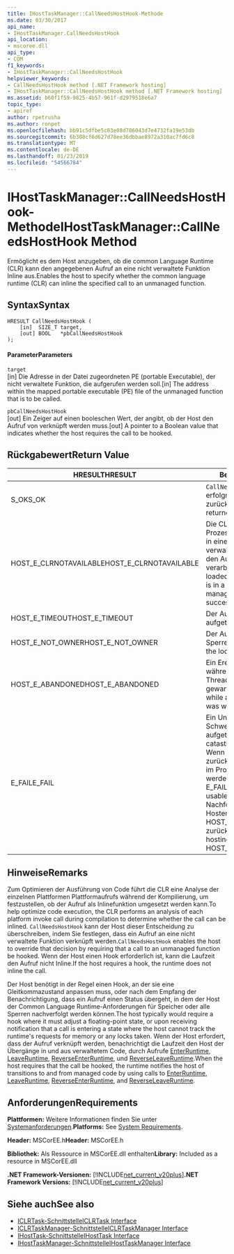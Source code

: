 ```yaml
---
title: IHostTaskManager::CallNeedsHostHook-Methode
ms.date: 03/30/2017
api_name:
- IHostTaskManager.CallNeedsHostHook
api_location:
- mscoree.dll
api_type:
- COM
f1_keywords:
- IHostTaskManager::CallNeedsHostHook
helpviewer_keywords:
- CallNeedsHostHook method [.NET Framework hosting]
- IHostTaskManager::CallNeedsHostHook method [.NET Framework hosting]
ms.assetid: b60f1f59-9825-4b57-961f-d2979518e6a7
topic_type:
- apiref
author: rpetrusha
ms.author: ronpet
ms.openlocfilehash: bb91c5dfbe5c83e08d786043d7e4732fa19e53db
ms.sourcegitcommit: 6b308cf6d627d78ee36dbbae8972a310ac7fd6c8
ms.translationtype: MT
ms.contentlocale: de-DE
ms.lasthandoff: 01/23/2019
ms.locfileid: "54566784"
---
```

# <a name="ihosttaskmanagercallneedshosthook-method"></a><span data-ttu-id="d4085-102">IHostTaskManager::CallNeedsHostHook-Methode</span><span class="sxs-lookup"><span data-stu-id="d4085-102">IHostTaskManager::CallNeedsHostHook Method</span></span>
<span data-ttu-id="d4085-103">Ermöglicht es dem Host anzugeben, ob die common Language Runtime (CLR) kann den angegebenen Aufruf an eine nicht verwaltete Funktion Inline aus.</span><span class="sxs-lookup"><span data-stu-id="d4085-103">Enables the host to specify whether the common language runtime (CLR) can inline the specified call to an unmanaged function.</span></span>  
  
## <a name="syntax"></a><span data-ttu-id="d4085-104">Syntax</span><span class="sxs-lookup"><span data-stu-id="d4085-104">Syntax</span></span>  
  
```  
HRESULT CallNeedsHostHook (  
    [in]  SIZE_T target,   
    [out] BOOL   *pbCallNeedsHostHook  
);  
```  
  
#### <a name="parameters"></a><span data-ttu-id="d4085-105">Parameter</span><span class="sxs-lookup"><span data-stu-id="d4085-105">Parameters</span></span>  
 `target`  
 <span data-ttu-id="d4085-106">[in] Die Adresse in der Datei zugeordneten PE (portable Executable), der nicht verwaltete Funktion, die aufgerufen werden soll.</span><span class="sxs-lookup"><span data-stu-id="d4085-106">[in] The address within the mapped portable executable (PE) file of the unmanaged function that is to be called.</span></span>  
  
 `pbCallNeedsHostHook`  
 <span data-ttu-id="d4085-107">[out] Ein Zeiger auf einen booleschen Wert, der angibt, ob der Host den Aufruf von verknüpft werden muss.</span><span class="sxs-lookup"><span data-stu-id="d4085-107">[out] A pointer to a Boolean value that indicates whether the host requires the call to be hooked.</span></span>  
  
## <a name="return-value"></a><span data-ttu-id="d4085-108">Rückgabewert</span><span class="sxs-lookup"><span data-stu-id="d4085-108">Return Value</span></span>  
  
|<span data-ttu-id="d4085-109">HRESULT</span><span class="sxs-lookup"><span data-stu-id="d4085-109">HRESULT</span></span>|<span data-ttu-id="d4085-110">Beschreibung</span><span class="sxs-lookup"><span data-stu-id="d4085-110">Description</span></span>|  
|-------------|-----------------|  
|<span data-ttu-id="d4085-111">S_OK</span><span class="sxs-lookup"><span data-stu-id="d4085-111">S_OK</span></span>|<span data-ttu-id="d4085-112">`CallNeedsHostHook` wurde erfolgreich zurückgegeben.</span><span class="sxs-lookup"><span data-stu-id="d4085-112">`CallNeedsHostHook` returned successfully.</span></span>|  
|<span data-ttu-id="d4085-113">HOST_E_CLRNOTAVAILABLE</span><span class="sxs-lookup"><span data-stu-id="d4085-113">HOST_E_CLRNOTAVAILABLE</span></span>|<span data-ttu-id="d4085-114">Die CLR wurde nicht in einen Prozess geladen und befindet sich in einem Zustand, in dem nicht verwalteten Code ausführen oder den Aufruf erfolgreich zu verarbeiten.</span><span class="sxs-lookup"><span data-stu-id="d4085-114">The CLR has not been loaded into a process, or the CLR is in a state in which it cannot run managed code or process the call successfully.</span></span>|  
|<span data-ttu-id="d4085-115">HOST_E_TIMEOUT</span><span class="sxs-lookup"><span data-stu-id="d4085-115">HOST_E_TIMEOUT</span></span>|<span data-ttu-id="d4085-116">Der Aufruf ist ein Timeout aufgetreten.</span><span class="sxs-lookup"><span data-stu-id="d4085-116">The call timed out.</span></span>|  
|<span data-ttu-id="d4085-117">HOST_E_NOT_OWNER</span><span class="sxs-lookup"><span data-stu-id="d4085-117">HOST_E_NOT_OWNER</span></span>|<span data-ttu-id="d4085-118">Der Aufrufer ist nicht Besitzer der Sperre.</span><span class="sxs-lookup"><span data-stu-id="d4085-118">The caller does not own the lock.</span></span>|  
|<span data-ttu-id="d4085-119">HOST_E_ABANDONED</span><span class="sxs-lookup"><span data-stu-id="d4085-119">HOST_E_ABANDONED</span></span>|<span data-ttu-id="d4085-120">Ein Ereignis wurde abgebrochen, während sich der blockierte Thread oder eine Fiber darauf gewartet.</span><span class="sxs-lookup"><span data-stu-id="d4085-120">An event was canceled while a blocked thread or fiber was waiting on it.</span></span>|  
|<span data-ttu-id="d4085-121">E_FAIL</span><span class="sxs-lookup"><span data-stu-id="d4085-121">E_FAIL</span></span>|<span data-ttu-id="d4085-122">Ein Unbekannter Schwerwiegender Fehler aufgetreten.</span><span class="sxs-lookup"><span data-stu-id="d4085-122">An unknown catastrophic failure has occurred.</span></span> <span data-ttu-id="d4085-123">Wenn eine Methode E_FAIL zurückgibt, ist die CLR nicht mehr im Prozess verwendet werden.</span><span class="sxs-lookup"><span data-stu-id="d4085-123">When a method returns E_FAIL, the CLR is no longer usable within the process.</span></span> <span data-ttu-id="d4085-124">Nachfolgende Aufrufe zum Hosten der Methoden HOST_E_CLRNOTAVAILABLE zurück.</span><span class="sxs-lookup"><span data-stu-id="d4085-124">Subsequent calls to hosting methods return HOST_E_CLRNOTAVAILABLE.</span></span>|  
  
## <a name="remarks"></a><span data-ttu-id="d4085-125">Hinweise</span><span class="sxs-lookup"><span data-stu-id="d4085-125">Remarks</span></span>  
 <span data-ttu-id="d4085-126">Zum Optimieren der Ausführung von Code führt die CLR eine Analyse der einzelnen Plattformen Plattformaufrufs während der Kompilierung, um festzustellen, ob der Aufruf als Inlinefunktion umgesetzt werden kann.</span><span class="sxs-lookup"><span data-stu-id="d4085-126">To help optimize code execution, the CLR performs an analysis of each platform invoke call during compilation to determine whether the call can be inlined.</span></span> <span data-ttu-id="d4085-127">`CallNeedsHostHook` kann der Host dieser Entscheidung zu überschreiben, indem Sie festlegen, dass ein Aufruf an eine nicht verwaltete Funktion verknüpft werden.</span><span class="sxs-lookup"><span data-stu-id="d4085-127">`CallNeedsHostHook` enables the host to override that decision by requiring that a call to an unmanaged function be hooked.</span></span> <span data-ttu-id="d4085-128">Wenn der Host einen Hook erforderlich ist, kann die Laufzeit den Aufruf nicht Inline.</span><span class="sxs-lookup"><span data-stu-id="d4085-128">If the host requires a hook, the runtime does not inline the call.</span></span>  
  
 <span data-ttu-id="d4085-129">Der Host benötigt in der Regel einen Hook, an der sie eine Gleitkommazustand anpassen muss, oder nach dem Empfang der Benachrichtigung, dass ein Aufruf einen Status übergeht, in dem der Host der Common Language Runtime-Anforderungen für Speicher oder alle Sperren nachverfolgt werden können.</span><span class="sxs-lookup"><span data-stu-id="d4085-129">The host typically would require a hook where it must adjust a floating-point state, or upon receiving notification that a call is entering a state where the host cannot track the runtime's requests for memory or any locks taken.</span></span> <span data-ttu-id="d4085-130">Wenn der Host erfordert, dass der Aufruf verknüpft werden, benachrichtigt die Laufzeit den Host der Übergänge in und aus verwaltetem Code, durch Aufrufe [EnterRuntime](../../../../docs/framework/unmanaged-api/hosting/ihosttaskmanager-enterruntime-method.md), [LeaveRuntime](../../../../docs/framework/unmanaged-api/hosting/ihosttaskmanager-leaveruntime-method.md), [ ReverseEnterRuntime](../../../../docs/framework/unmanaged-api/hosting/ihosttaskmanager-reverseenterruntime-method.md), und [ReverseLeaveRuntime](../../../../docs/framework/unmanaged-api/hosting/ihosttaskmanager-reverseleaveruntime-method.md).</span><span class="sxs-lookup"><span data-stu-id="d4085-130">When the host requires that the call be hooked, the runtime notifies the host of transitions to and from managed code by using calls to [EnterRuntime](../../../../docs/framework/unmanaged-api/hosting/ihosttaskmanager-enterruntime-method.md), [LeaveRuntime](../../../../docs/framework/unmanaged-api/hosting/ihosttaskmanager-leaveruntime-method.md), [ReverseEnterRuntime](../../../../docs/framework/unmanaged-api/hosting/ihosttaskmanager-reverseenterruntime-method.md), and [ReverseLeaveRuntime](../../../../docs/framework/unmanaged-api/hosting/ihosttaskmanager-reverseleaveruntime-method.md).</span></span>  
  
## <a name="requirements"></a><span data-ttu-id="d4085-131">Anforderungen</span><span class="sxs-lookup"><span data-stu-id="d4085-131">Requirements</span></span>  
 <span data-ttu-id="d4085-132">**Plattformen:** Weitere Informationen finden Sie unter [Systemanforderungen](../../../../docs/framework/get-started/system-requirements.md).</span><span class="sxs-lookup"><span data-stu-id="d4085-132">**Platforms:** See [System Requirements](../../../../docs/framework/get-started/system-requirements.md).</span></span>  
  
 <span data-ttu-id="d4085-133">**Header:** MSCorEE.h</span><span class="sxs-lookup"><span data-stu-id="d4085-133">**Header:** MSCorEE.h</span></span>  
  
 <span data-ttu-id="d4085-134">**Bibliothek:** Als Ressource in MSCorEE.dll enthalten</span><span class="sxs-lookup"><span data-stu-id="d4085-134">**Library:** Included as a resource in MSCorEE.dll</span></span>  
  
 <span data-ttu-id="d4085-135">**.NET Framework-Versionen:** [!INCLUDE[net_current_v20plus](../../../../includes/net-current-v20plus-md.md)]</span><span class="sxs-lookup"><span data-stu-id="d4085-135">**.NET Framework Versions:** [!INCLUDE[net_current_v20plus](../../../../includes/net-current-v20plus-md.md)]</span></span>  
  
## <a name="see-also"></a><span data-ttu-id="d4085-136">Siehe auch</span><span class="sxs-lookup"><span data-stu-id="d4085-136">See also</span></span>
- [<span data-ttu-id="d4085-137">ICLRTask-Schnittstelle</span><span class="sxs-lookup"><span data-stu-id="d4085-137">ICLRTask Interface</span></span>](../../../../docs/framework/unmanaged-api/hosting/iclrtask-interface.md)
- [<span data-ttu-id="d4085-138">ICLRTaskManager-Schnittstelle</span><span class="sxs-lookup"><span data-stu-id="d4085-138">ICLRTaskManager Interface</span></span>](../../../../docs/framework/unmanaged-api/hosting/iclrtaskmanager-interface.md)
- [<span data-ttu-id="d4085-139">IHostTask-Schnittstelle</span><span class="sxs-lookup"><span data-stu-id="d4085-139">IHostTask Interface</span></span>](../../../../docs/framework/unmanaged-api/hosting/ihosttask-interface.md)
- [<span data-ttu-id="d4085-140">IHostTaskManager-Schnittstelle</span><span class="sxs-lookup"><span data-stu-id="d4085-140">IHostTaskManager Interface</span></span>](../../../../docs/framework/unmanaged-api/hosting/ihosttaskmanager-interface.md)
